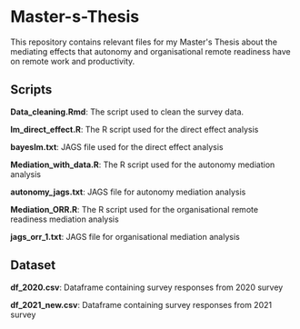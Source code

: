 # Master-s-Thesis
This repository contains relevant files for my Master's Thesis about the mediating effects that autonomy and organisational remote readiness have on remote work and productivity. 

## Scripts ##
**Data_cleaning.Rmd**: The script used to clean the survey data.



**lm_direct_effect.R**: The R script used for the direct effect analysis

**bayeslm.txt**: JAGS file used for the direct effect analysis



**Mediation_with_data.R**: The R script used for the autonomy mediation analysis

**autonomy_jags.txt**: JAGS file for autonomy mediation analysis



**Mediation_ORR.R**: The R script used for the organisational remote readiness mediation analysis

**jags_orr_1.txt**: JAGS file for organisational mediation analysis


## Dataset ##

**df_2020.csv**: Dataframe containing survey responses from 2020 survey

**df_2021_new.csv**: Dataframe containing survey responses from 2021 survey



